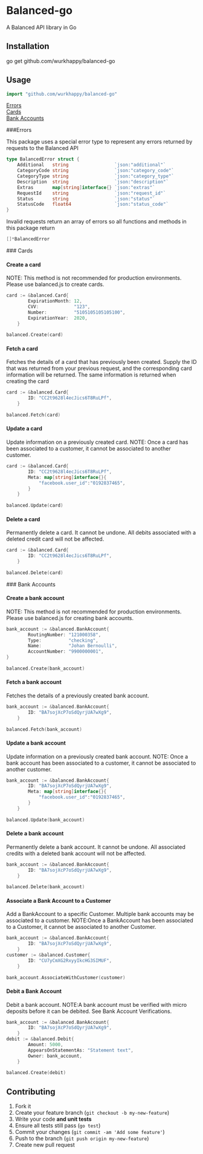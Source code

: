 # Balanced-go

A Balanced API library in Go

## Installation

go get github.com/wurkhappy/balanced-go

## Usage

```go
import "github.com/wurkhappy/balanced-go"
```

[Errors](#errors)  
[Cards](#cards)  
[Bank Accounts](#bank_accounts)  

<a name="errors"/>
###Errors

This package uses a special error type to represent any errors returned by requests to the Balanced API
```go
type BalancedError struct {
	Additional   string                 `json:"additional"`
	CategoryCode string                 `json:"category_code"`
	CategoryType string                 `json:"category_type"`
	Description  string                 `json:"description"`
	Extras       map[string]interface{} `json:"extras"`
	RequestId    string                 `json:"request_id"`
	Status       string                 `json:"status"`
	StatusCode   float64                `json:"status_code"`
}
```

Invalid requests return an array of errors so all functions and methods in this package return
```go
[]*BalancedError
```

<a name="cards"/>
### Cards

#### Create a card

NOTE: This method is not recommended for production environments. Please use balanced.js to create cards.

```go
card := &balanced.Card{
		ExpirationMonth: 12,
		CVV:             "123",
		Number:          "5105105105105100",
		ExpirationYear:  2020,
	}
	
balanced.Create(card)
```

#### Fetch a card

Fetches the details of a card that has previously been created. Supply the ID that was returned from your previous request, and the corresponding card information will be returned. The same information is returned when creating the card

```go
card := &balanced.Card{
		ID: "CC2t9628l4ecJics6T8RuLPf",
	}
	
balanced.Fetch(card)
```

#### Update a card

Update information on a previously created card.
NOTE: Once a card has been associated to a customer, it cannot be associated to another customer.

```go
card := &balanced.Card{
		ID: "CC2t9628l4ecJics6T8RuLPf",
		Meta: map[string]interface{}{
		    "facebook.user_id":"0192837465",
		}
	}
	
balanced.Update(card)
```

#### Delete a card

Permanently delete a card. It cannot be undone. All debits associated with a deleted credit card will not be affected.

```go
card := &balanced.Card{
		ID: "CC2t9628l4ecJics6T8RuLPf",
	}
	
balanced.Delete(card)
```

<a name="bank_accounts"/>
### Bank Accounts

#### Create a bank account

NOTE: This method is not recommended for production environments. Please use balanced.js for creating bank accounts.

```go
bank_account := &balanced.BankAccount{
		RoutingNumber: "121000358",
		Type:          "checking",
		Name:          "Johan Bernoulli",
		AccountNumber: "9900000001",
}
	
balanced.Create(bank_account)
```

#### Fetch a bank account

Fetches the details of a previously created bank account.

```go
bank_account := &balanced.BankAccount{
		ID: "BA7sojXcP7oSdQyrjUA7wXg9",
	}
	
balanced.Fetch(bank_account)
```

#### Update a bank account

Update information on a previously created bank account.
NOTE: Once a bank account has been associated to a customer, it cannot be associated to another customer.

```go
bank_account := &balanced.BankAccount{
		ID: "BA7sojXcP7oSdQyrjUA7wXg9",
		Meta: map[string]interface{}{
		    "facebook.user_id":"0192837465",
		}
	}
	
balanced.Update(bank_account)
```

#### Delete a bank account

Permanently delete a bank account. It cannot be undone. All associated credits with a deleted bank account will not be affected.

```go
bank_account := &balanced.BankAccount{
		ID: "BA7sojXcP7oSdQyrjUA7wXg9",
	}
	
balanced.Delete(bank_account)
```

#### Associate a Bank Account to a Customer

Add a BankAccount to a specific Customer. Multiple bank accounts may be associated to a customer.
NOTE:Once a BankAccount has been associated to a Customer, it cannot be associated to another Customer.

```go
bank_account := &balanced.BankAccount{
		ID: "BA7sojXcP7oSdQyrjUA7wXg9",
	}
customer := &balanced.Customer{
		ID: "CU7yCmXG2RxyyIkcHG3SIMUF",
	}
	
bank_account.AssociateWithCustomer(customer)
```

#### Debit a Bank Account

Debit a bank account.
NOTE:A bank account must be verified with micro deposits before it can be debited. See Bank Account Verifications.

```go
bank_account := &balanced.BankAccount{
		ID: "BA7sojXcP7oSdQyrjUA7wXg9",
	}
debit := &balanced.Debit{
		Amount: 5000,
		AppearsOnStatementAs: "Statement text",
		Owner: bank_account,
	}
	
balanced.Create(debit)
```

## Contributing

1. Fork it
2. Create your feature branch (`git checkout -b my-new-feature`)
3. Write your code **and unit tests**
4. Ensure all tests still pass (`go test`)
5. Commit your changes (`git commit -am 'Add some feature'`)
6. Push to the branch (`git push origin my-new-feature`)
7. Create new pull request
  
